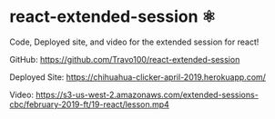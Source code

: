 # react-extended-session ⚛️
Code, Deployed site, and video for the extended session for react!

GitHub: https://github.com/Travo100/react-extended-session

Deployed Site: https://chihuahua-clicker-april-2019.herokuapp.com/

Video: https://s3-us-west-2.amazonaws.com/extended-sessions-cbc/february-2019-ft/19-react/lesson.mp4